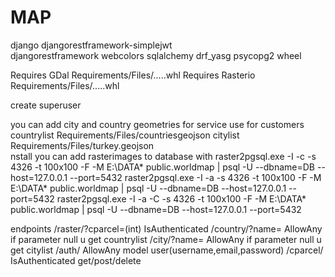 # MAP
django
djangorestframework-simplejwt  
djangorestframework
webcolors
sqlalchemy
drf_yasg
psycopg2
wheel

Requires GDal       Requirements/Files/.....whl
Requires Rasterio   Requirements/Files/.....whl

create superuser

you can add city and country geometries for service use for customers
countrylist     Requirements/Files/countriesgeojson
citylist        Requirements/Files/turkey.geojson  
nstall
you can add rasterimages to database with
raster2pgsql.exe -I -c -s 4326 -t 100x100 -F -M E:\DATA\* public.worldmap | psql -U <username> --dbname=DB --host=127.0.0.1 --port=5432
raster2pgsql.exe -I -a -s 4326 -t 100x100 -F -M E:\DATA\* public.worldmap | psql -U <username> --dbname=DB --host=127.0.0.1 --port=5432
raster2pgsql.exe -I -a -C -s 4326 -t 100x100 -F -M E:\DATA\* public.worldmap | psql -U <username> --dbname=DB --host=127.0.0.1 --port=5432


endpoints
/raster/?cparcel=(int)      IsAuthenticated
/country/?name=<string>     AllowAny            if parameter null u get countrylist
/city/?name=<string>        AllowAny            if parameter null u get citylist
/auth/                      AllowAny            model user(username,email,password)
/cparcel/                   IsAuthenticated     get/post/delete